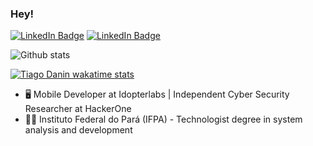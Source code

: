 ### Hey!

[![LinkedIn Badge](https://img.shields.io/badge/-TiagoDanin-blue?style=for-the-badge&logo=Linkedin&logoColor=white&link=https://www.linkedin.com/in/TiagoDanin/)](https://www.linkedin.com/in/TiagoDanin/)
[![LinkedIn Badge](https://img.shields.io/badge/-@__TiagoEDGE-blue?style=for-the-badge&logo=Twitter&logoColor=white&link=https://twitter.com/_TiagoEDGE/)](https://twitter.com/_TiagoEDGE/)

![Github stats](https://github-readme-stats.vercel.app/api?username=TiagoDanin&theme=gruvbox&show_icons=true&hide_border=false&count_private=true&include_all_commits=true&line_height=25)

[![Tiago Danin wakatime stats](https://github-readme-stats.vercel.app/api/wakatime?username=tiagodanin&theme=gruvbox)](https://wakatime.com/@tiagodanin)


- 🖥 Mobile Developer at Idopterlabs | Independent Cyber Security Researcher at HackerOne 
- 👨‍🎓 Instituto Federal do Pará (IFPA) - Technologist degree in system analysis and development
